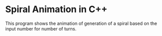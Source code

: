 # Spiral Animation in C++

This program shows the animation of generation of a spiral based on the input number for number of turns.


